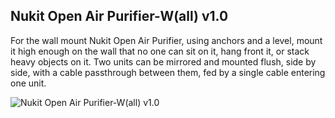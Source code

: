 **Nukit Open Air Purifier-W(all) v1.0**
---
For the wall mount Nukit Open Air Purifier, using anchors and a level, mount it high enough on the wall that no one can sit on it, hang front it, or stack heavy objects on it. Two  units can be mirrored and mounted flush, side by side, with a cable passthrough between them, fed by a single cable entering one unit.

![Nukit Open Air Purifier-W(all) v1.0](https://github.com/opennukit/Nukit-Open-Air-Purifier/blob/main/Nukit%20Open%20Air%20Purifier-H(anging)%20v1.0/Nukit%20Open%20Air%20Purifier-H%20v1.0.jpg?raw=true)


